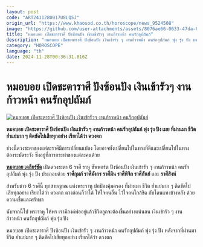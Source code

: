 ```yaml
---
layout: post
code: "ART2411280017U8LQ5J"
origin_url: "https://www.khaosod.co.th/horoscope/news_9524508"
image: "https://github.com/user-attachments/assets/8076ae66-0633-47da-87df-387a15bbd9df"
title: "หมอบอย เปิดชะตาราศี ปังซ้อนปัง เงินเข้ารัวๆ งานก้าวหน้า คนรักอุปถัมภ์"
description: "หมอบอย เปิดชะตาราศี ปังซ้อนปัง เงินเข้ารัว ๆ งานก้าวหน้า คนรักอุปถัมภ์ พุ่ง รุ่ง ปัง เผย ที่ผ่านมา ชีวิต ย่ำแย่มาก ๆ ติดขัดไปเสียทุกอย่าง เรียกได้ว่า ดวงตก"
category: "HOROSCOPE"
language: "th"
date: 2024-11-28T00:36:31.816Z
---
```


# หมอบอย เปิดชะตาราศี ปังซ้อนปัง เงินเข้ารัวๆ งานก้าวหน้า คนรักอุปถัมภ์

[![หมอบอย เปิดชะตาราศี ปังซ้อนปัง เงินเข้ารัวๆ งานก้าวหน้า คนรักอุปถัมภ์](https://www.khaosod.co.th/wpapp/uploads/2024/11/zodiac-5.jpg "หมอบอย เปิดชะตาราศี ปังซ้อนปัง เงินเข้ารัวๆ งานก้าวหน้า คนรักอุปถัมภ์")](https://www.khaosod.co.th/wpapp/uploads/2024/11/zodiac-5.jpg)

**หมอบอย เปิดชะตาราศี ปังซ้อนปัง เงินเข้ารัว ๆ งานก้าวหน้า คนรักอุปถัมภ์ พุ่ง รุ่ง ปัง เผย ที่ผ่านมา ชีวิต ย่ำแย่มาก ๆ ติดขัดไปเสียทุกอย่าง เรียกได้ว่า ดวงตก**

ช่วงนี้ดวงชะตาของแต่ละราศีมีการเปลี่ยนแปลง โดยอาจทั้งเปลี่ยนไปในทางที่ดีและเปลี่ยนไปในทางต้องระมัดระวัง ซึ่งอยู่ที่การกระทำของแต่ละคนด้วย

[**หมอบอย เคลียร์ชัด**](https://www.facebook.com/profile.php?id=100057221688922) เปิดดวงชะตา 6 ราศี ราหู ซัพพอร์ต ปังซ้อนปัง เงินเข้ารัว ๆ งานก้าวหน้า คนรักอุปถัมภ์ พุ่ง รุ่ง ปัง ประกอบด้วย **ราศีกุมภ์ ราศีมังกร ราศีมีน ราศีพิจิก ราศีกันย์** และ **ราศีสิงห์**

สำหรับชาว 6 ราศีนี้ ทุกสายญาณ แห่งพระราหู ปกป้องคุ้มครอง ที่ผ่านมา ชีวิต ย่ำแย่มาก ๆ ติดขัดไปเสียทุกอย่าง เรียกได้ว่า ดวงตก ดวงอ่อนก็ว่าได้ ให้ใจคนอื่น ไว้ใจคนใกล้ชิด กับโดนแทงข้างหลัง ด้วยความเชื่อและศรัทธา

นับจากนี้ไป พระราหู ให้พร เรามีองค์พ่ออยู่แล้วชีวิตลูกจะต้องขึ้นอย่างแน่นอน เงินเข้ารัว ๆ งานก้าวหน้า คนรักอุปถัมภ์ พุ่ง รุ่ง ปัง

หมอบอย เปิดชะตาราศี ปังซ้อนปัง เงินเข้ารัว ๆ งานก้าวหน้า คนรักอุปถัมภ์ พุ่ง รุ่ง ปัง หลังจากที่ผ่านมา ชีวิต ย่ำแย่มาก ๆ ติดขัดไปเสียทุกอย่าง เรียกได้ว่า ดวงตก